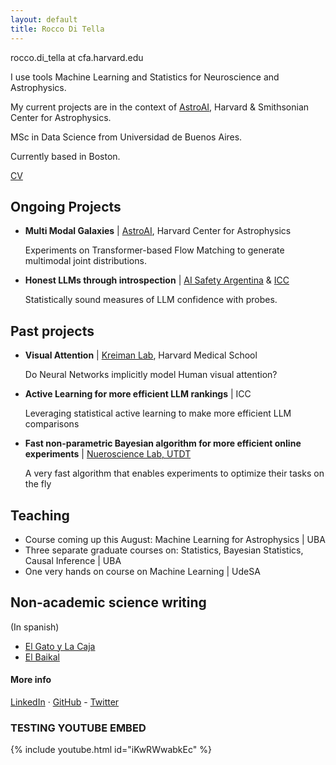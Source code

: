```yaml
---
layout: default
title: Rocco Di Tella
---
```

rocco.di_tella at cfa.harvard.edu


I use tools Machine Learning and Statistics for Neuroscience and Astrophysics.

My current projects are in the context of [AstroAI](https://astroai.cfa.harvard.edu/), Harvard & Smithsonian Center for Astrophysics.

MSc in Data Science from Universidad de Buenos Aires.

Currently based in Boston. 


[CV](https://roccoditella.github.io/cv.pdf)

## Ongoing Projects

- **Multi Modal Galaxies** \| [AstroAI](https://astroai.cfa.harvard.edu/), Harvard Center for Astrophysics

  Experiments on Transformer-based Flow Matching to generate multimodal joint distributions.
- **Honest LLMs through introspection** \| [AI Safety Argentina](https://scholarship.aisafety.ar/program/) \& [ICC](https://icc.fcen.uba.ar/)

  Statistically sound measures of LLM confidence with probes.

## Past projects
- **Visual Attention** \| [Kreiman Lab](https://klab.tch.harvard.edu/), Harvard Medical School

  Do Neural Networks implicitly model Human visual attention?
- **Active Learning for more efficient LLM rankings** \| ICC

  Leveraging statistical active learning to make more efficient LLM comparisons
- **Fast non-parametric Bayesian algorithm for more efficient online experiments** \| [Nueroscience Lab, UTDT](https://www.utdt.edu/ver_contenido.php?id_contenido=10518&id_item_menu=20132)

  A very fast algorithm that enables experiments to optimize their tasks on the fly

## Teaching
- Course coming up this August: Machine Learning for Astrophysics \| UBA
- Three separate graduate courses on: Statistics, Bayesian Statistics, Causal Inference \| UBA
- One very hands on course on Machine Learning \| UdeSA

## Non-academic science writing
(In spanish)
- [El Gato y La Caja](https://elgatoylacaja.com/author/roccoelgatoylacaja-com)
- [El Baikal](https://www.elbaikal.com/author/rocco-di-tella/)

#### More info

[LinkedIn](https://www.linkedin.com/in/rocco-di-tella-a10a03127/) · [GitHub](https://github.com/RoccoDiTella) - [Twitter](https://x.com/Rocco_DiTella)







### TESTING YOUTUBE EMBED


{% include youtube.html id="iKwRWwabkEc" %}

